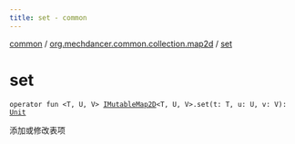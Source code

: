 ```yaml
---
title: set - common
---
```


[common](../index.html) / [org.mechdancer.common.collection.map2d](index.html) / [set](./set.html)

# set

`operator fun <T, U, V> `[`IMutableMap2D`](-i-mutable-map2-d/index.html)`<T, U, V>.set(t: T, u: U, v: V): `[`Unit`](https://kotlinlang.org/api/latest/jvm/stdlib/kotlin/-unit/index.html)

添加或修改表项

